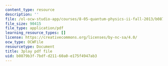 ```yaml
---
content_type: resource
description: ''
file: /ol-ocw-studio-app/courses/8-05-quantum-physics-ii-fall-2013/b0879b3f7bdfd21160a0e175f4947ab3_YDRMLCuNteY.pdf
file_size: 90415
file_type: application/pdf
learning_resource_types: []
license: https://creativecommons.org/licenses/by-nc-sa/4.0/
ocw_type: OCWFile
resourcetype: Document
title: 3play pdf file
uid: b0879b3f-7bdf-d211-60a0-e175f4947ab3
---
```

